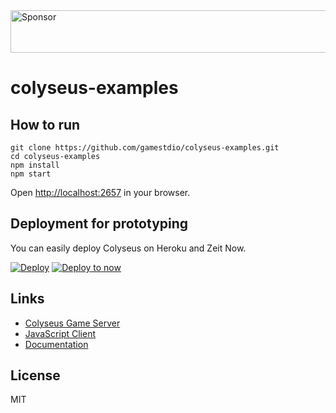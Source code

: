 <a target='_blank' rel='nofollow' href='https://app.codesponsor.io/link/Pa34TYK6ySj3zGr7u124Dgnn/gamestdio/colyseus-examples'>
  <img alt='Sponsor' width='888' height='68' src='https://app.codesponsor.io/embed/Pa34TYK6ySj3zGr7u124Dgnn/gamestdio/colyseus-examples.svg' />
</a>

colyseus-examples
===

How to run
---

```
git clone https://github.com/gamestdio/colyseus-examples.git
cd colyseus-examples
npm install
npm start
```

Open [http://localhost:2657](http://localhost:2657) in your browser.

Deployment for prototyping
---

You can easily deploy Colyseus on Heroku and Zeit Now.

[![Deploy](https://www.herokucdn.com/deploy/button.svg)](https://heroku.com/deploy?template=https://github.com/gamestdio/colyseus-examples)
[![Deploy to now](https://deploy.now.sh/static/button.svg)](https://deploy.now.sh/?repo=https://github.com/gamestdio/colyseus-examples)

Links
---

- [Colyseus Game Server](https://github.com/gamestdio/colyseus/)
- [JavaScript Client](https://github.com/gamestdio/colyseus.js/)
- [Documentation](https://github.com/gamestdio/colyseus/wiki)

License
---

MIT
